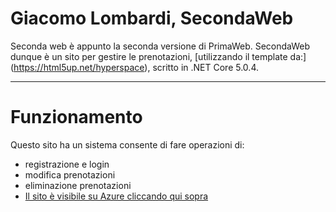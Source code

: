 # Giacomo Lombardi, SecondaWeb

Seconda web è appunto la seconda versione di PrimaWeb. SecondaWeb dunque è un sito per gestire le prenotazioni, [utilizzando il template da:] (https://html5up.net/hyperspace), scritto in .NET Core 5.0.4. 
<hr>

# Funzionamento

Questo sito ha un sistema consente di fare operazioni di:
* registrazione e login
* modifica prenotazioni
* eliminazione prenotazioni
* [Il sito è visibile su Azure cliccando qui sopra](https://lombardi5hsecondweb.azurewebsites.net/)



